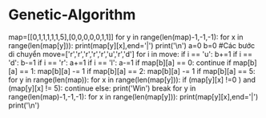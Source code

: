 # Genetic-Algorithm
map=[[0,1,1,1,1,1,5],[0,0,0,0,0,1,1]]
for y in range(len(map)-1,-1,-1):
    for x in range(len(map[y])):
        print(map[y][x],end='|')
    print('\n')
a=0
b=0
#Các bước di chuyển
move=['r','r','r','r','r','u','r','d']
for i in move: 
    if i == 'u': b+=1
    if i == 'd': b-=1
    if i == 'r': a+=1
    if i == 'l': a-=1
    if map[b][a] == 0: continue
    if map[b][a] == 1: map[b][a] -= 1
    if map[b][a] == 2: map[b][a] -= 1
    if map[b][a] == 5: 
        for y in range(len(map)):
            for x in range(len(map[y])):
                if (map[y][x] !=0 ) and (map[y][x] != 5): continue
                else: 
                    print('Win')
                    break
for y in range(len(map)-1,-1,-1):
    for x in range(len(map[y])):
        print(map[y][x],end='|')
    print('\n')
